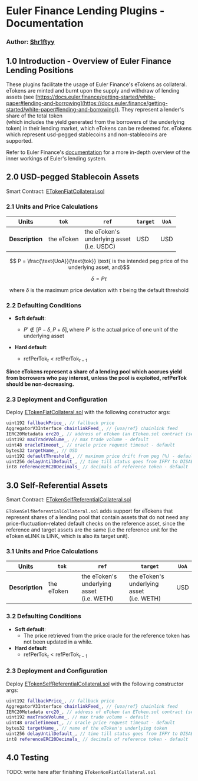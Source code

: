 # Euler Finance Lending Plugins - Documentation
### Author: [Shr1ftyy](https://github.com/Shr1ftyy)

## 1.0 Introduction - Overview of Euler Finance Lending Positions
These plugins facilitate the usage of Euler Finance's eTokens as collateral. eTokens are minted and 
burnt upon the supply and withdraw of lending assets (see [https://docs.euler.finance/getting-started/white-paper#lending-and-borrowing](https://docs.euler.finance/getting-started/white-paper#lending-and-borrowing)). They represent a lender's share of the total token  
(which includes the yield generated from the borrowers of the underlying token) in their lending market, which eTokens can be redeemed for. eTokens which represent usd-pegged stablecoins and non-stablecoins are supported.

Refer to Euler Finance's [documentation](https://docs.euler.finance/getting-started/white-paper) for a more in-depth overview
of the inner workings of Euler's lending system.

## 2.0 USD-pegged Stablecoin Assets
Smart Contract: [ETokenFiatCollateral.sol](./ETokenFiatCollateral.sol) 

### 2.1 Units and Price Calculations

| **Units**       | `tok`      | `ref`                                                   | `target` | `UoA` |
|-----------------|------------|---------------------------------------------------------|----------|-------|
| **Description** | the eToken | the eToken's <br>underlying asset <br>(i.e. USDC) | USD      | USD   |

$$ P = \frac{\text{UoA}}{\text{tok}} \text{ is the intended peg price of the underlying asset, and}$$

$$ \delta = P \tau $$

$$ \text{ where } \delta \text{ is the maximum price deviation with } \tau \text{ being the default threshold}$$

### 2.2 Defaulting Conditions    

- **Soft default**:
  - $P' \notin [P - \delta, P + \delta], \text{where } P' \text{ is the actual price of one unit of the underlying asset}$

- **Hard default**: 
  - $\text{refPerTok} _t \lt \text{refPerTok} _{t-1}$

**Since eTokens represent a share of a lending pool which accrues yield from borrowers who pay interest, 
unless the pool is exploited, $\text{refPerTok}$ should be non-decreasing.**

### 2.3 Deployment and Configuration

Deploy [ETokenFiatCollateral.sol](./ETokenFiatCollateral.sol) with the following constructor args:
``` cpp
uint192 fallbackPrice_, // fallback price
AggregatorV3Interface chainlinkFeed_, // {uoa/ref} chainlink feed
IERC20Metadata erc20_, // address of eToken (an EToken.sol contract (see https://docs.euler.finance/developers/getting-started/contract-reference#underlyingtoetoken))
uint192 maxTradeVolume_, // max trade volume - default
uint48 oracleTimeout_, // oracle price request timeout - default
bytes32 targetName_, // USD
uint192 defaultThreshold_, // maximum price drift from peg (%) - default
uint256 delayUntilDefault_, // time till status goes from IFFY to DISABLED
int8 referenceERC20Decimals_ // decimals of reference token - default
```

## 3.0 Self-Referential Assets
<!-- TODO: write here after finishing `ETokenNonFiatCollateral.sol` -->
Smart Contract: [ETokenSelfReferentialCollateral.sol](./ETokenSelfReferentialCollateral.sol)

`ETokenSelfReferentialCollateral.sol` adds support for eTokens that represent shares of a lending pool
that contain assets that do not need any price-fluctuation-related default checks on the reference
asset, since the reference and target assets are the same (i.e the reference unit for the eToken eLINK 
is LINK, which is also its target unit).


### 3.1 Units and Price Calculations

| **Units**       | `tok`      | `ref`                                                   | `target` | `UoA` |
|-----------------|------------|---------------------------------------------------------|----------|-------|
| **Description** | the eToken | the eToken's <br>underlying asset <br>(i.e. WETH) |   the eToken's <br>underlying asset <br>(i.e. WETH)    | USD   |

### 3.2 Defaulting Conditions    

- **Soft default**:
  - The price retrieved from the price oracle for the reference token has not been updated in a while.
- **Hard default**: 
  - $\text{refPerTok} _t \lt \text{refPerTok} _{t-1}$

### 2.3 Deployment and Configuration

Deploy [ETokenSelfReferentialCollateral.sol](./ETokenSelfReferentialCollateral.sol) with the following constructor args:
``` cpp
uint192 fallbackPrice_, // fallback price
AggregatorV3Interface chainlinkFeed_, // {uoa/ref} chainlink feed
IERC20Metadata erc20_, // address of eToken (an EToken.sol contract (see https://docs.euler.finance/developers/getting-started/contract-reference#underlyingtoetoken))
uint192 maxTradeVolume_, // max trade volume - default
uint48 oracleTimeout_, // oracle price request timeout - default
bytes32 targetName_, // name of the eToken's underlying token
uint256 delayUntilDefault_, // time till status goes from IFFY to DISABLED
int8 referenceERC20Decimals_ // decimals of reference token - default
```

## 4.0 Testing 
TODO: write here after finishing `ETokenNonFiatCollateral.sol`

<!---

The unit tests for these plugins are [FraxSwapCollateral.test.ts](../../../test/integration/individual-collateral/FraxSwapCollateral.test.ts) and [FTokenFiatCollateral.test.ts](../../../test/integration/individual-collateral/FTokenFiatCollateral.test.ts) are intented to be run on `MAINNET_BLOCK=15995569`,
since Fraxlend and Fraxswap pools did not exist during the default testing block number.


## 4.0 Addressing Slither Findings
Slither was used to scan the plugin contracts for vulnerabilities, the reported findings for each contract are described below:

- `FTokenFiatCollateral.sol`:
  - `Possible reentrancy in refresh() initiated by the external call IFraxlendPair(address(erc20)).addInterest().  - L#68`. This external call does not create a reentrancy attack vector in this contract, and hence can be dismissed.

-->